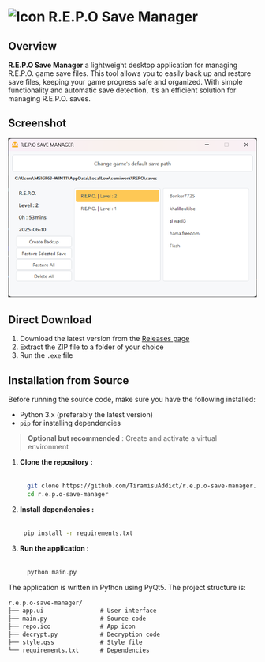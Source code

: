 # <img src="https://cdn2.steamgriddb.com/icon/8ddd389dc325faeb9e252d331df22b72/32/256x256.png" alt="Icon" width="40" > R.E.P.O Save Manager

## Overview

**R.E.P.O Save Manager** a lightweight desktop application for managing R.E.P.O. game save files. This tool allows you to easily back up and restore save files, keeping your game progress safe and organized. With simple functionality and automatic save detection, it’s an efficient solution for managing R.E.P.O. saves.

## Screenshot
<img src="https://raw.githubusercontent.com/TiramisuAddict/r.e.p.o-save-manager/refs/heads/main/img.png" alt="app_screenshot" >

## Direct Download

1. Download the latest version from the [Releases page](https://github.com/TiramisuAddict/r.e.p.o-save-manager/releases)
2. Extract the ZIP file to a folder of your choice
3. Run the `.exe` file

## Installation from Source

Before running the source code, make sure you have the following installed:
  - Python 3.x (preferably the latest version)
  - `pip` for installing dependencies
> **Optional but recommended** : Create and activate a virtual environment

1. **Clone the repository :** <br><br>
   ```sh
     git clone https://github.com/TiramisuAddict/r.e.p.o-save-manager.git
     cd r.e.p.o-save-manager
   ```
3. **Install dependencies :**<br><br>
   ```sh
    pip install -r requirements.txt
   ```
4. **Run the application :**<br><br>
   ```sh
     python main.py
   ```
The application is written in Python using PyQt5. The project structure is:

```
r.e.p.o-save-manager/
├── app.ui                # User interface
├── main.py               # Source code
├── repo.ico              # App icon
├── decrypt.py            # Decryption code
├── style.qss             # Style file
└── requirements.txt      # Dependencies
```
